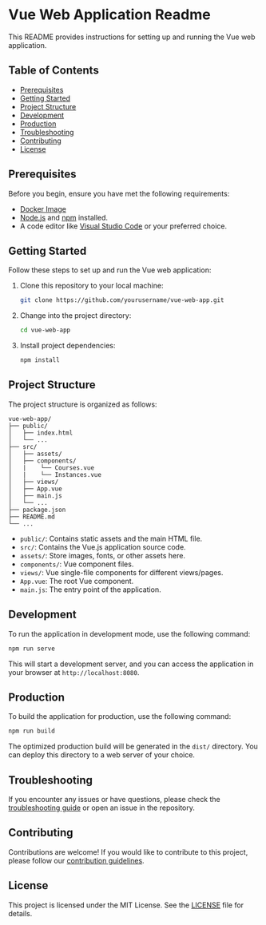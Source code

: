 # Vue Web Application Readme

This README provides instructions for setting up and running the Vue web application.

## Table of Contents

- [Prerequisites](#prerequisites)
- [Getting Started](#getting-started)
- [Project Structure](#project-structure)
- [Development](#development)
- [Production](#production)
- [Troubleshooting](#troubleshooting)
- [Contributing](#contributing)
- [License](#license)

## Prerequisites

Before you begin, ensure you have met the following requirements:
- [Docker Image](https://hub.docker.com/repository/docker/ineerajrajeev/iitb-vue-app/general)
- [Node.js](https://nodejs.org/) and [npm](https://www.npmjs.com/) installed.
- A code editor like [Visual Studio Code](https://code.visualstudio.com/) or your preferred choice.

## Getting Started

Follow these steps to set up and run the Vue web application:

1. Clone this repository to your local machine:

   ```bash
   git clone https://github.com/yourusername/vue-web-app.git
   ```

2. Change into the project directory:

   ```bash
   cd vue-web-app
   ```

3. Install project dependencies:

   ```bash
   npm install
   ```

## Project Structure

The project structure is organized as follows:

```
vue-web-app/
├── public/
│   ├── index.html
│   └── ...
├── src/
│   ├── assets/
│   ├── components/
│   |    └── Courses.vue
│   |    └── Instances.vue
│   ├── views/
│   ├── App.vue
│   ├── main.js
│   └── ...
├── package.json
├── README.md
└── ...
```

- `public/`: Contains static assets and the main HTML file.
- `src/`: Contains the Vue.js application source code.
- `assets/`: Store images, fonts, or other assets here.
- `components/`: Vue component files.
- `views/`: Vue single-file components for different views/pages.
- `App.vue`: The root Vue component.
- `main.js`: The entry point of the application.

## Development

To run the application in development mode, use the following command:

```bash
npm run serve
```

This will start a development server, and you can access the application in your browser at `http://localhost:8080`.

## Production

To build the application for production, use the following command:

```bash
npm run build
```

The optimized production build will be generated in the `dist/` directory. You can deploy this directory to a web server of your choice.

## Troubleshooting

If you encounter any issues or have questions, please check the [troubleshooting guide](TROUBLESHOOTING.md) or open an issue in the repository.

## Contributing

Contributions are welcome! If you would like to contribute to this project, please follow our [contribution guidelines](CONTRIBUTING.md).

## License

This project is licensed under the MIT License. See the [LICENSE](LICENSE) file for details.
